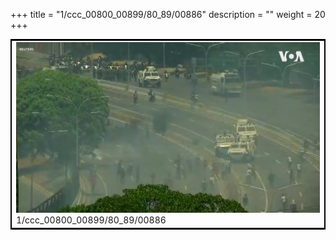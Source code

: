 +++
title = "1/ccc_00800_00899/80_89/00886"
description = ""
weight = 20
+++

<table style="border:2px solid black;max-width:800px;max-height:800px;" 
><tr><td>
<img class="center-fit-jpg"
src="/jpg_/aaa_20190430_NxaOmWaI8sI_00885.jpg">
1/ccc_00800_00899/80_89/00886
</img></td></tr></table>
